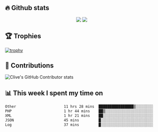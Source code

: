 ## &#128293; Github stats

<!-- GitHub Readme Streak Stats - https://github.com/DenverCoder1/github-readme-streak-stats -->
<p align="center">

<picture>
  <source 
    srcset="https://github-readme-stats.vercel.app/api?username=clivewalkden&count_private=true&show_icons=true&theme=darcula"
    media="(prefers-color-scheme: dark)"
  />
  <source
    srcset="https://github-readme-stats.vercel.app/api?username=clivewalkden&count_private=true&show_icons=true&theme=calm"
    media="(prefers-color-scheme: light), (prefers-color-scheme: no-preference)"
  />
  <img src="https://github-readme-stats.vercel.app/api?username=clivewalkden&count_private=true&show_icons=true&theme=darcula" />
</picture>

<a href="https://git.io/streak-stats" target="_blank">
  <img src="http://github-readme-streak-stats.herokuapp.com?user=clivewalkden&theme=darcula&date_format=j%20M%5B%20Y%5D" />
</a>

</p>

## &#127942; Trophies
[![trophy](https://github-profile-trophy.vercel.app/?username=clivewalkden&theme=onedark)](https://github.com/clivewalkden/github-profile-trophy)

## &#129309; Contributions
![Clive's GitHub Contributor stats](https://github-contributor-stats.vercel.app/api?username=clivewalkden)

## &#128202; This week I spent my time on
<!--START_SECTION:waka-->

```txt
Other                      11 hrs 28 mins  ████████████████▒░░░░░░░░   64.90 %
PHP                        1 hr 44 mins    ██▒░░░░░░░░░░░░░░░░░░░░░░   09.89 %
XML                        1 hr 21 mins    ██░░░░░░░░░░░░░░░░░░░░░░░   07.70 %
JSON                       45 mins         █░░░░░░░░░░░░░░░░░░░░░░░░   04.29 %
Log                        37 mins         █░░░░░░░░░░░░░░░░░░░░░░░░   03.58 %
```

<!--END_SECTION:waka-->
